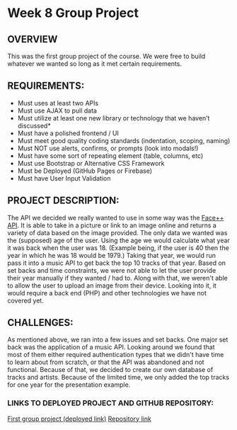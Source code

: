 # Week 8 Group Project

## OVERVIEW
<p>This was the first group project of the course. We were free to build whatever we wanted so long as it met certain requirements.<p>
  
 ## REQUIREMENTS:
 * Must uses at least two APIs
* Must use AJAX to pull data
* Must utilize at least one new library or technology that we haven’t discussed*
* Must have a polished frontend / UI
* Must meet good quality coding standards (indentation, scoping, naming)
* Must NOT use alerts, confirms, or prompts (look into modals!)
* Must have some sort of repeating element (table, columns, etc)
* Must use Bootstrap or Alternative CSS Framework
* Must be Deployed (GitHub Pages or Firebase)
* Must have User Input Validation

## PROJECT DESCRIPTION: 
<p>The API we decided we really wanted to use in some way was the <a href="https://www.faceplusplus.com/face-detection/#demo">Face++ API</a>. It is able to take in a picture or link to an image online and returns a variety of data based on the image provided. The only data we wanted was the (supposed) age of the user. Using the age we would calculate what year it was back when the user was 18. (Example being, if the user is 40 then the year in which he was 18 would be 1979.) Taking that year, we would run pass it into a music API to get back the top 10 tracks of that year. Based on set backs and time constraints, we were not able to let the user provide their year manually if they wanted / had to. Along with that, we weren't able to allow the user to upload an image from their device. Looking into it, it would require a back end (PHP) and other technologies we have not covered yet.</p>

## CHALLENGES:

<p>As mentioned above, we ran into a few issues and set backs. One major set back was the application of a music API. Looking around we found that most of them either required authentication types that we didn't have time to learn about from scratch, or that the API was abandoned and not functional. Because of that, we decided to create our own database of tracks and artists. Because of the limited time, we only added the top tracks for one year for the presentation example.</p>

### LINKS TO DEPLOYED PROJECT AND GITHUB REPOSITORY:
<a href="https://sindygeb.github.io/incredible-ninjas/">First group project (deployed link)</a>
<a href="https://github.com/sindygeb/incredible-ninjas">Repository link</a>
